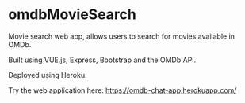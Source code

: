# omdbMovieSearch

Movie search web app, allows users to search for movies available in OMDb. 

Built using VUE.js, Express, Bootstrap and the OMDb API.  

Deployed using Heroku. 

Try the web application here: https://omdb-chat-app.herokuapp.com/


